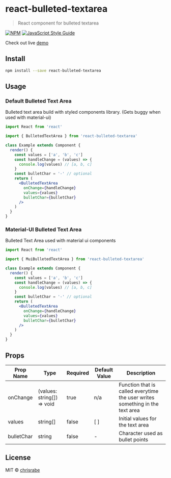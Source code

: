 # react-bulleted-textarea

> React component for bulleted textarea

[![NPM](https://img.shields.io/npm/v/react-bulleted-textarea.svg)](https://www.npmjs.com/package/react-bulleted-textarea) [![JavaScript Style Guide](https://img.shields.io/badge/code_style-standard-brightgreen.svg)](https://standardjs.com)

Check out live [demo](https://react-bulleted-textarea.herokuapp.com/)

## Install

```bash
npm install --save react-bulleted-textarea
```

## Usage

### Default Bulleted Text Area
Bulleted text area build with styled components library. (Gets buggy when used with material-ui)

```jsx
import React from 'react'

import { BulletedTextArea } from 'react-bulleted-textarea'

class Example extends Component {
  render() {
    const values = ['a', 'b', 'c']
    const handleChange = (values) => {
      console.log(values) // [a, b, c]
    }
    const bulletChar = '-' // optional
    return (
      <BulletedTextArea
        onChange={handleChange}
        values={values}
        bulletChar={bulletChar}
      />
    )
  }
}
```

### Material-UI Bulleted Text Area
Bulleted Text Area used with material ui components

```jsx
import React from 'react'

import { MuiBulletedTextArea } from 'react-bulleted-textarea'

class Example extends Component {
  render() {
    const values = ['a', 'b', 'c']
    const handleChange = (values) => {
      console.log(values) // [a, b, c]
    }
    const bulletChar = '-' // optional
    return (
      <BulletedTextArea
        onChange={handleChange}
        values={values}
        bulletChar={bulletChar}
      />
    )
  }
}
```

## Props

| Prop Name  | Type | Required  | Default Value  | Description  |
|---|---|---|---|---|
| onChange  | (values: string[]) => void  | true  | n/a  | Function that is called everytime the user writes something in the text area  |
| values  |  string[] | false  | [ ]  | Initial values for the text area  |
|  bulletChar | string  | false  | -  | Character used as bullet points  |

## License

MIT © [chrisrabe](https://github.com/chrisrabe)
